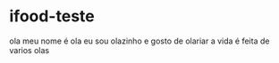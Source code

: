 # ifood-teste


 ola meu nome é ola eu sou olazinho e gosto de olariar a vida é feita de varios olas 
